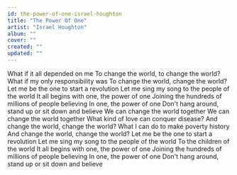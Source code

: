 ```yaml
---
id: the-power-of-one-israel-houghton
title: "The Power Of One"
artist: "Israel Houghton"
album: ""
cover: ""
created: ""
updated: ""
---
```


What if it all depended on me
To change the world, to change the world?
What if my only responsibility was
To change the world, change the world?
Let me be the one to start a revolution
Let me sing my song to the people of the world
It all begins with one, the power of one
Joining the hundreds of millions of people believing
In one, the power of one
Don't hang around, stand up or sit down and believe
We can change the world together
We can change the world together
What kind of love can conquer disease?
And change the world, change the world?
What I can do to make poverty history
And change the world, change the world?
Let me be the one to start a revolution
Let me sing my song to the people of the world
To the children of the world
It all begins with one, the power of one
Joining the hundreds of millions of people believing
In one, the power of one
Don't hang around, stand up or sit down and believe